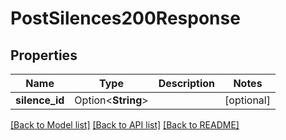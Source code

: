 # PostSilences200Response

## Properties

Name | Type | Description | Notes
------------ | ------------- | ------------- | -------------
**silence_id** | Option<**String**> |  | [optional]

[[Back to Model list]](../README.md#documentation-for-models) [[Back to API list]](../README.md#documentation-for-api-endpoints) [[Back to README]](../README.md)


